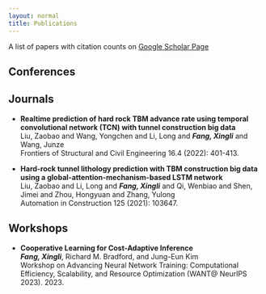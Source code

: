 ```yaml
---
layout: normal
title: Publications
---
```


<div class="infoblock">
    <div class="blockcontent">
    <p>A list of papers with citation counts on <a href="https://scholar.google.com/citations?user=GJtATkAAAAAJ">Google Scholar Page</a></p>
</div></div>

## Conferences

## Journals

- **Realtime prediction of hard rock TBM advance rate using temporal convolutional network (TCN) with tunnel construction big data**
  <br>
  Liu, Zaobao and Wang, Yongchen and Li, Long and ***Fang, Xingli*** and Wang, Junze
  <br>
  Frontiers of Structural and Civil Engineering 16.4 (2022): 401-413.
  <br>

- **Hard-rock tunnel lithology prediction with TBM construction big data using a global-attention-mechanism-based LSTM network**
  <br>
  Liu, Zaobao and Li, Long and ***Fang, Xingli*** and Qi, Wenbiao and Shen, Jimei and Zhou, Hongyuan and Zhang, Yulong
  <br>
  Automation in Construction 125 (2021): 103647.
  <br>

## Workshops
- **Cooperative Learning for Cost-Adaptive Inference**
  <br>
  ***Fang, Xingli***, Richard M. Bradford, and Jung-Eun Kim
  <br>
  Workshop on Advancing Neural Network Training: Computational Efficiency, Scalability, and Resource Optimization (WANT@ NeurIPS 2023). 2023.
  <br>

<!-- 
- **Mnemonics Training: Multi-Class Incremental Learning without Forgetting**
  <br>
  **Yaoyao Liu**, Yuting Su, An-An Liu, Bernt Schiele, Qianru Sun
  <br>
  IEEE Conference on Computer Vision and Pattern Recognition. **CVPR 2020**.
  <br>
  [[PDF](https://arxiv.org/pdf/2002.10211.pdf)] [[Code](https://github.com/yaoyao-liu/mnemonics)] <strong><i style="color:#e74d3c">Oral Presentation</i></strong>

- **Learning to Self-Train for Semi-Supervised Few-Shot Classification**
  <br>
  Xinzhe Li, Qianru Sun, **Yaoyao Liu**, Shibao Zheng, Qin Zhou, Tat-Seng Chua, Bernt Schiele
  <br>
  33rd Conference on Neural Information Processing Systems. **NeurIPS 2019**.
  <br>
  [[PDF](http://papers.nips.cc/paper/9216-learning-to-self-train-for-semi-supervised-few-shot-classification.pdf)] [[Code](https://github.com/xinzheli1217/learning-to-self-train)]

- **Meta-Transfer Learning for Few-Shot Learning**
  <br>
  Qianru Sun\*, **Yaoyao Liu\***, Tat-Seng Chua, Bernt Schiele
  <br>
  IEEE Conference on Computer Vision and Pattern Recognition. **CVPR 2019**.
  <br>
  [[PDF](http://openaccess.thecvf.com/content_CVPR_2019/papers/Sun_Meta-Transfer_Learning_for_Few-Shot_Learning_CVPR_2019_paper.pdf)] [[Code](https://github.com/yaoyao-liu/meta-transfer-learning)] [[Project](https://mtl.yyliu.net/)]
-->